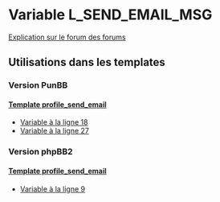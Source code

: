 # Variable L_SEND_EMAIL_MSG
[Explication sur le forum des forums](http://forum.forumactif.com/t294113-listing-des-variables#L_SEND_EMAIL_MSG)
## Utilisations dans les templates
### Version PunBB
#### [Template profile_send_email](punbb/profile_send_email.md)
* [Variable à la ligne 18](../punbb/profile_send_email.tpl#L18)
* [Variable à la ligne 27](../punbb/profile_send_email.tpl#L27)
### Version phpBB2
#### [Template profile_send_email](subsilver/profile_send_email.md)
* [Variable à la ligne 9](../subsilver/profile_send_email.tpl#L9)